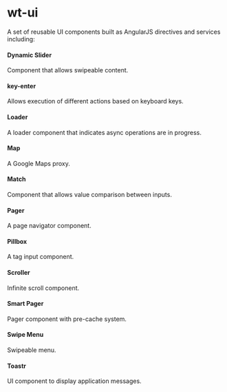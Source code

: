 wt-ui
=====

A set of reusable UI components built as AngularJS directives and services including:

#### Dynamic Slider ####
Component that allows swipeable content.

#### key-enter ####
Allows execution of different actions based on keyboard keys.

#### Loader ####
A loader component that indicates async operations are in progress.

#### Map ####
A Google Maps proxy.

#### Match ####
Component that allows value comparison between inputs.

#### Pager ####
A page navigator component.

#### Pillbox ####
A tag input component.

#### Scroller ####
Infinite scroll component.

#### Smart Pager ####
Pager component with pre-cache system.

#### Swipe Menu ####
Swipeable menu.

#### Toastr  ####
UI component to display application messages.
